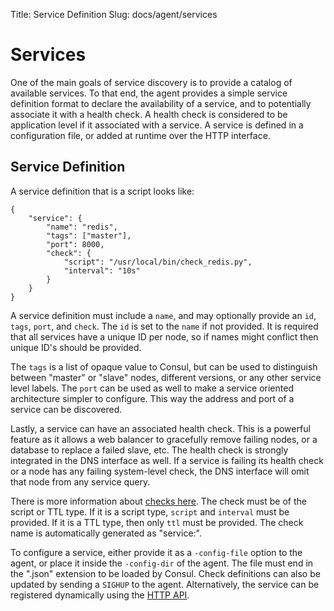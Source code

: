 Title: Service Definition
Slug: docs/agent/services


# Services

One of the main goals of service discovery is to provide a catalog of available
services. To that end, the agent provides a simple service definition format
to declare the availability of a service, and to potentially associate it with
a health check. A health check is considered to be application level if it
associated with a service. A service is defined in a configuration file,
or added at runtime over the HTTP interface.

## Service Definition

A service definition that is a script looks like:

    {
        "service": {
            "name": "redis",
            "tags": ["master"],
            "port": 8000,
            "check": {
                "script": "/usr/local/bin/check_redis.py",
                "interval": "10s"
            }
        }
    }

A service definition must include a `name`, and may optionally provide
an `id`, `tags`, `port`, and `check`.  The `id` is set to the `name` if not
provided. It is required that all services have a unique ID per node, so if names
might conflict then unique ID's should be provided.

The `tags` is a list of opaque value to Consul, but can be used to distinguish
between "master" or "slave" nodes, different versions, or any other service level labels.
The `port` can be used as well to make a service oriented architecture
simpler to configure. This way the address and port of a service can
be discovered.

Lastly, a service can have an associated health check. This is a powerful
feature as it allows a web balancer to gracefully remove failing nodes, or
a database to replace a failed slave, etc. The health check is strongly integrated
in the DNS interface as well. If a service is failing its health check or
a node has any failing system-level check, the DNS interface will omit that
node from any service query.

There is more information about [checks here](/docs/agent/checks.html). The
check must be of the script or TTL type. If it is a script type, `script` and
`interval` must be provided. If it is a TTL type, then only `ttl` must be
provided. The check name is automatically generated as "service:<service-id>".

To configure a service, either provide it as a `-config-file` option to the
agent, or place it inside the `-config-dir` of the agent. The file must
end in the ".json" extension to be loaded by Consul. Check definitions can
also be updated by sending a `SIGHUP` to the agent. Alternatively, the
service can be registered dynamically using the [HTTP API](/docs/agent/http.html).

